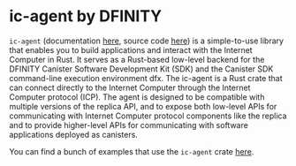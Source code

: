 # ic-agent by DFINITY

`ic-agent` (documentation [here](https://docs.rs/ic-agent/latest/ic_agent), source code [here](https://github.com/dfinity/agent-rs)) is a simple-to-use library that enables you to build applications and interact with the Internet Computer in Rust.
It serves as a Rust-based low-level backend for the DFINITY Canister Software Development Kit (SDK) and the Canister SDK command-line execution environment dfx.
The ic-agent is a Rust crate that can connect directly to the Internet Computer through the Internet Computer protocol (ICP).
The agent is designed to be compatible with multiple versions of the replica API, and to expose both low-level APIs for communicating with Internet Computer protocol components like the replica and to provide higher-level APIs for communicating with software applications deployed as canisters.

You can find a bunch of examples that use the `ic-agent` crate [here](https://github.com/dfinity/examples/tree/master/rust).